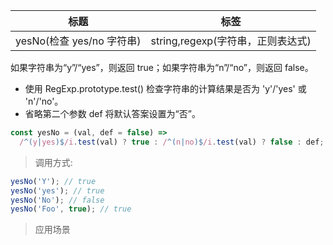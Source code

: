 | 标题                      | 标签                              |
| ------------------------- | --------------------------------- |
| yesNo(检查 yes/no 字符串) | string,regexp(字符串，正则表达式) |

如果字符串为“y”/“yes”，则返回 true；如果字符串为“n”/“no”，则返回 false。

- 使用 RegExp.prototype.test() 检查字符串的计算结果是否为 'y'/'yes' 或 'n'/'no'。
- 省略第二个参数 def 将默认答案设置为“否”。

```js
const yesNo = (val, def = false) =>
  /^(y|yes)$/i.test(val) ? true : /^(n|no)$/i.test(val) ? false : def;
```

> 调用方式:

```js
yesNo('Y'); // true
yesNo('yes'); // true
yesNo('No'); // false
yesNo('Foo', true); // true
```

> 应用场景
